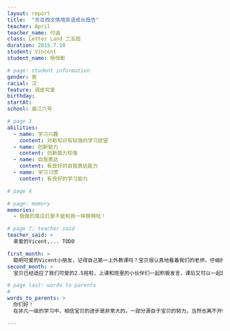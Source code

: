 ```yaml
---
layout: report
title:  "东亚西文情境英语成长报告"
teacher: April
teacher_name: 付迪
class: Letter Land 二五班
duration: 2015.7.10
student: Vincent
student_name: 杨恒彰

# page: student information
gender: 男
racial: 汉
feature: 调皮可爱
birthday:
startAt:
school: 曲江六号

# page 3
abilities:
  - name: 学习兴趣
    content: 对新知识有较强的学习欲望
  - name: 创新能力
    content: 创新能力较强
  - name: 自我表达
    content: 有良好的自我表达能力
  - name: 学习习惯
    content: 有良好的学习能力

# page 4

# page: memory
memories:
  - 我做的南瓜灯是不是和我一样萌萌哒！

# page 7: teacher said
teacher_said: >
  亲爱的Vicent,... TODO

first_month: >
  聪明可爱的Vicent小朋友，记得自己第一上外教课吗？宝贝很认真地看着我们的老师，仔细的学习单词，真的很棒啊，加油，宝贝！
second_month: >
  宝贝已经适应了我们可爱的2.5班啦，上课和班里的小伙伴们一起积极发言，课后又可以一起玩耍，很是开心呢！

# page last: words to parents
#
words_to_parents: >
  你们好！
  在非凡一级的学习中，相信宝贝的进步是非常大的，一部分源自于宝贝的努力，当然也离不开你们的悉心指导，积极配合。为了宝贝能在下一期的学习中，取得更大的进步，希望宝贝在学习的过程中，你们能够多多留意宝贝的发音问题，多听，多练习。遇到不会的问题可以跟我联系哦！

---
```

